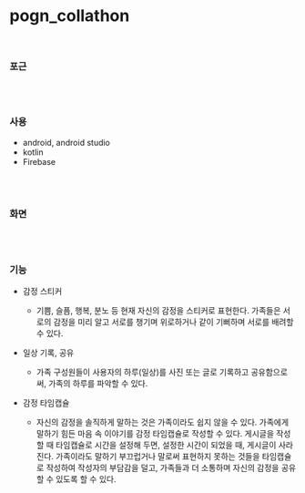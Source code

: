# pogn_collathon

<br>

### 포근


<br><br>

### 사용
 * android, android studio
 * kotlin
 * Firebase

<br><br>

### 화면

<br><br>

### 기능

  * 감정 스티커
    - 기쁨, 슬픔, 행복, 분노 등 현재 자신의 감정을 스티커로 표현한다. 가족들은 서로의 감정을 미리 알고 서로를 챙기며 위로하거나 같이 기뻐하며 서로를 배려할 수 있다.

  * 일상 기록, 공유
    - 가족 구성원들이 사용자의 하루(일상)를 사진 또는 글로 기록하고 공유함으로써, 가족의 하루를 파악할 수 있다.


  * 감정 타임캡슐
    - 자신의 감정을 솔직하게 말하는 것은 가족이라도 쉽지 않을 수 있다. 가족에게 말하기 힘든 마음 속 이야기를 감정 타임캡슐로 작성할 수 있다. 게시글을 작성할 때 타임캡슐로 시간을 설정해 두면, 설정한 시간이 되었을 때, 게시글이 사라진다. 가족이라도 말하기 부끄럽거나 말로써 표현하지 못하는 것들을 타임캡슐로 작성하여 작성자의 부담감을 덜고, 가족들과 더 소통하며 자신의 감정을 공유할 수 있도록 할 수 있다.

<br>
